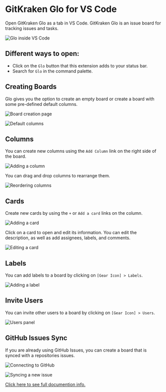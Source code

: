 # GitKraken Glo for VS Code

Open GitKraken Glo as a tab in VS Code. GitKraken Glo is an issue board for tracking issues and tasks.

![Glo inside VS Code](https://user-images.githubusercontent.com/899916/37066976-01877280-2165-11e8-87ff-d6b04e1d9ca5.png)

## Different ways to open:
- Click on the `Glo` button that this extension adds to your status bar.
- Search for `Glo` in the command palette.

## Creating Boards
Glo gives you the option to create an empty board or create a board with some pre-defined default columns.

![Board creation page](https://support.gitkraken.com/img/documentation/glo/start-glo-ing/create-board.png)

![Default columns](https://support.gitkraken.com/img/documentation/glo/start-glo-ing/starter-board.png)

## Columns
You can create new columns using the `Add Column` link on the right side of the board.

![Adding a column](https://support.gitkraken.com/img/documentation/glo/start-glo-ing/name-column.png)

You can drag and drop columns to rearrange them.

![Reordering columns](https://support.gitkraken.com/img/documentation/glo/start-glo-ing/rearrange-column.gif)

## Cards
Create new cards by using the `+` or `Add a card` links on the column.

![Adding a card](https://support.gitkraken.com/img/documentation/glo/start-glo-ing/name-card.png)

Click on a card to open and edit its information. You can edit the description, as well as add assignees, labels, and comments.

![Editing a card](https://support.gitkraken.com/img/documentation/glo/card-features/expand-description.gif)

## Labels
You can add labels to a board by clicking on `[Gear Icon] > Labels`.

![Adding a label](https://support.gitkraken.com/img/documentation/glo/card-features/create-label.png)

## Invite Users
You can invite other users to a board by clicking on `[Gear Icon] > Users`.

![Users panel](https://support.gitkraken.com/img/documentation/glo/start-glo-ing/manage-invite.png)

## GitHub Issues Sync
If you are already using GitHub Issues, you can create a board that is synced with a repositories issues.

![Connecting to GitHub](https://support.gitkraken.com/img/documentation/glo/github-sync/connect-github.gif)

![Syncing a new issue](https://support.gitkraken.com/img/documentation/glo/github-sync/sync-issue.gif)

[Click here to see full documention info.](https://support.gitkraken.com/glo/start-glo-ing)
